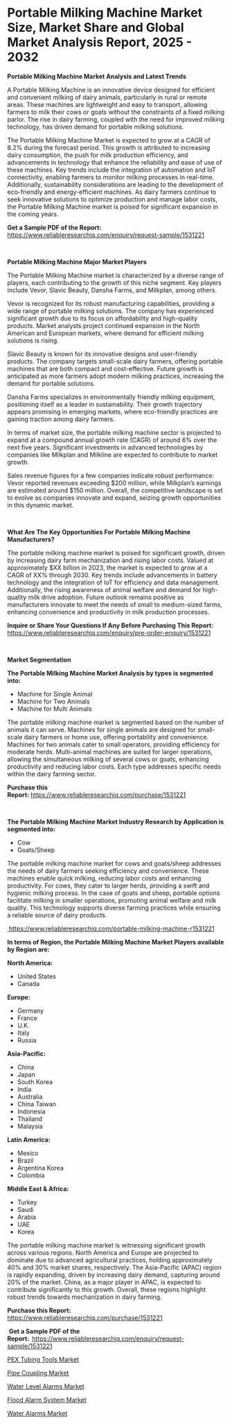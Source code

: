 <p><h1>Portable Milking Machine Market Size, Market Share and Global Market Analysis Report, 2025 - 2032</h1></p><p><strong>Portable Milking Machine Market Analysis and Latest Trends</strong></p>
<p><p>A Portable Milking Machine is an innovative device designed for efficient and convenient milking of dairy animals, particularly in rural or remote areas. These machines are lightweight and easy to transport, allowing farmers to milk their cows or goats without the constraints of a fixed milking parlor. The rise in dairy farming, coupled with the need for improved milking technology, has driven demand for portable milking solutions.</p><p>The Portable Milking Machine Market is expected to grow at a CAGR of 8.2% during the forecast period. This growth is attributed to increasing dairy consumption, the push for milk production efficiency, and advancements in technology that enhance the reliability and ease of use of these machines. Key trends include the integration of automation and IoT connectivity, enabling farmers to monitor milking processes in real-time. Additionally, sustainability considerations are leading to the development of eco-friendly and energy-efficient machines. As dairy farmers continue to seek innovative solutions to optimize production and manage labor costs, the Portable Milking Machine market is poised for significant expansion in the coming years.</p></p>
<p><strong>Get a Sample PDF of the Report:&nbsp;</strong> <a href="https://www.reliableresearchiq.com/enquiry/request-sample/1531221?utm_campaign=121&utm_medium=2&utm_source=Github&utm_content=ia&utm_term=09042025&utm_id=portable-milking-machine">https://www.reliableresearchiq.com/enquiry/request-sample/1531221</a></p>
<p>&nbsp;</p>
<p><strong>Portable Milking Machine Major Market Players</strong></p>
<p><p>The Portable Milking Machine market is characterized by a diverse range of players, each contributing to the growth of this niche segment. Key players include Vevor, Slavic Beauty, Dansha Farms, and Milkplan, among others.</p><p>Vevor is recognized for its robust manufacturing capabilities, providing a wide range of portable milking solutions. The company has experienced significant growth due to its focus on affordability and high-quality products. Market analysts project continued expansion in the North American and European markets, where demand for efficient milking solutions is rising.</p><p>Slavic Beauty is known for its innovative designs and user-friendly products. The company targets small-scale dairy farmers, offering portable machines that are both compact and cost-effective. Future growth is anticipated as more farmers adopt modern milking practices, increasing the demand for portable solutions.</p><p>Dansha Farms specializes in environmentally friendly milking equipment, positioning itself as a leader in sustainability. Their growth trajectory appears promising in emerging markets, where eco-friendly practices are gaining traction among dairy farmers.</p><p>In terms of market size, the portable milking machine sector is projected to expand at a compound annual growth rate (CAGR) of around 6% over the next five years. Significant investments in advanced technologies by companies like Milkplan and Milkline are expected to contribute to market growth.</p><p>Sales revenue figures for a few companies indicate robust performance: Vevor reported revenues exceeding $200 million, while Milkplan’s earnings are estimated around $150 million. Overall, the competitive landscape is set to evolve as companies innovate and expand, seizing growth opportunities in this dynamic market.</p></p>
<p>&nbsp;</p>
<p><strong>What Are The Key Opportunities For Portable Milking Machine Manufacturers?</strong></p>
<p><p>The portable milking machine market is poised for significant growth, driven by increasing dairy farm mechanization and rising labor costs. Valued at approximately $XX billion in 2023, the market is expected to grow at a CAGR of XX% through 2030. Key trends include advancements in battery technology and the integration of IoT for efficiency and data management. Additionally, the rising awareness of animal welfare and demand for high-quality milk drive adoption. Future outlook remains positive as manufacturers innovate to meet the needs of small to medium-sized farms, enhancing convenience and productivity in milk production processes.</p></p>
<p><strong>Inquire or Share Your Questions If Any Before Purchasing This Report:</strong> <a href="https://www.reliableresearchiq.com/enquiry/pre-order-enquiry/1531221?utm_campaign=121&utm_medium=2&utm_source=Github&utm_content=ia&utm_term=09042025&utm_id=portable-milking-machine">https://www.reliableresearchiq.com/enquiry/pre-order-enquiry/1531221</a></p>
<p>&nbsp;</p>
<p><strong>Market Segmentation</strong></p>
<p><strong>The Portable Milking Machine Market Analysis by types is segmented into:</strong></p>
<p><ul><li>Machine for Single Animal</li><li>Machine for Two Animals</li><li>Machine for Multi Animals</li></ul></p>
<p><p>The portable milking machine market is segmented based on the number of animals it can serve. Machines for single animals are designed for small-scale dairy farmers or home use, offering portability and convenience. Machines for two animals cater to small operators, providing efficiency for moderate herds. Multi-animal machines are suited for larger operations, allowing the simultaneous milking of several cows or goats, enhancing productivity and reducing labor costs. Each type addresses specific needs within the dairy farming sector.</p></p>
<p><strong>Purchase this Report:&nbsp;</strong><a href="https://www.reliableresearchiq.com/purchase/1531221?utm_campaign=121&utm_medium=2&utm_source=Github&utm_content=ia&utm_term=09042025&utm_id=portable-milking-machine">https://www.reliableresearchiq.com/purchase/1531221</a></p>
<p>&nbsp;</p>
<p><strong>The Portable Milking Machine Market Industry Research by Application is segmented into:</strong></p>
<p><ul><li>Cow</li><li>Goats/Sheep</li></ul></p>
<p><p>The portable milking machine market for cows and goats/sheep addresses the needs of dairy farmers seeking efficiency and convenience. These machines enable quick milking, reducing labor costs and enhancing productivity. For cows, they cater to larger herds, providing a swift and hygienic milking process. In the case of goats and sheep, portable options facilitate milking in smaller operations, promoting animal welfare and milk quality. This technology supports diverse farming practices while ensuring a reliable source of dairy products.</p></p>
<p><a href="https://www.reliableresearchiq.com/portable-milking-machine-r1531221?utm_campaign=121&utm_medium=2&utm_source=Github&utm_content=ia&utm_term=09042025&utm_id=portable-milking-machine">&nbsp;https://www.reliableresearchiq.com/portable-milking-machine-r1531221</a></p>
<p><strong>In terms of Region, the Portable Milking Machine Market Players available by Region are:</strong></p>
<p>
    <p> <strong> North America: </strong>
        <ul>
            <li>United States</li>
            <li>Canada</li>
        </ul>
        </p> 
    <p> <strong> Europe: </strong>
        <ul>
            <li>Germany</li>
            <li>France</li>
            <li>U.K.</li>
            <li>Italy</li>
            <li>Russia</li>
        </ul>
        </p> 
    <p> <strong> Asia-Pacific: </strong>
        <ul>
            <li>China</li>
            <li>Japan</li>
            <li>South Korea</li>
            <li>India</li>
            <li>Australia</li>
            <li>China Taiwan</li>
            <li>Indonesia</li>
            <li>Thailand</li>
            <li>Malaysia</li>
        </ul>
        </p> 
    <p> <strong> Latin America: </strong>
        <ul>
            <li>Mexico</li>
            <li>Brazil</li>
            <li>Argentina Korea</li>
            <li>Colombia</li>
        </ul>
        </p> 
    <p> <strong> Middle East & Africa: </strong>
        <ul>
            <li>Turkey</li>
            <li>Saudi</li>
            <li>Arabia</li>
            <li>UAE</li>
            <li>Korea</li>
        </ul>
    </p>
    </p>
<p><p>The portable milking machine market is witnessing significant growth across various regions. North America and Europe are projected to dominate due to advanced agricultural practices, holding approximately 40% and 30% market shares, respectively. The Asia-Pacific (APAC) region is rapidly expanding, driven by increasing dairy demand, capturing around 20% of the market. China, as a major player in APAC, is expected to contribute significantly to this growth. Overall, these regions highlight robust trends towards mechanization in dairy farming.</p></p>
<p><strong>Purchase this Report: </strong><a href="https://www.reliableresearchiq.com/purchase/1531221?utm_campaign=121&utm_medium=2&utm_source=Github&utm_content=ia&utm_term=09042025&utm_id=portable-milking-machine">https://www.reliableresearchiq.com/purchase/1531221</a></p>
<p>&nbsp;<strong>Get a Sample PDF of the Report:&nbsp;&nbsp;</strong><a href="https://www.reliableresearchiq.com/enquiry/request-sample/1531221?utm_campaign=121&utm_medium=2&utm_source=Github&utm_content=ia&utm_term=09042025&utm_id=portable-milking-machine">https://www.reliableresearchiq.com/enquiry/request-sample/1531221</a></p>
<p><strong></strong></p>
<p><p><a href="https://github.com/snaikraso/Market-Research-Report-List-1/blob/main/pex-tubing-tools-market.md?utm_campaign=121&utm_medium=2&utm_source=Github&utm_content=ia&utm_term=09042025&utm_id=portable-milking-machine">PEX Tubing Tools Market</a></p><p><a href="https://github.com/shimweummul/Market-Research-Report-List-1/blob/main/pipe-coupling-market.md?utm_campaign=121&utm_medium=2&utm_source=Github&utm_content=ia&utm_term=09042025&utm_id=portable-milking-machine">Pipe Coupling Market</a></p><p><a href="https://github.com/iperitvik8/Market-Research-Report-List-1/blob/main/water-level-alarms-market.md?utm_campaign=121&utm_medium=2&utm_source=Github&utm_content=ia&utm_term=09042025&utm_id=portable-milking-machine">Water Level Alarms Market</a></p><p><a href="https://github.com/kadutjoelly83/Market-Research-Report-List-1/blob/main/flood-alarm-system-market.md?utm_campaign=121&utm_medium=2&utm_source=Github&utm_content=ia&utm_term=09042025&utm_id=portable-milking-machine">Flood Alarm System Market</a></p><p><a href="https://github.com/frodanlert/Market-Research-Report-List-1/blob/main/water-alarms-market.md?utm_campaign=121&utm_medium=2&utm_source=Github&utm_content=ia&utm_term=09042025&utm_id=portable-milking-machine">Water Alarms Market</a></p></p>